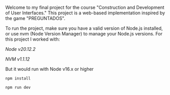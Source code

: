 Welcome to my final project for the course "Construction and Development of User Interfaces." This project is a web-based implementation inspired by the game "PREGUNTADOS".

To run the project, make sure you have a valid version of Node.js installed, or use nvm (Node Version Manager) to manage your Node.js versions. For this project I worked with:

*Node v20.12.2*

*NVM v1.1.12*

But it would run with Node v16.x or higher

```
npm install 
```

```
npm run dev
```
